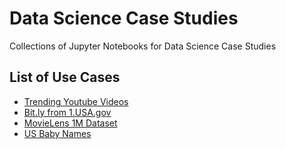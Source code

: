 # Data Science Case Studies

Collections of Jupyter Notebooks for Data Science Case Studies

## List of Use Cases

- [Trending Youtube Videos](./trending-youtube-videos)
- [Bit.ly from 1.USA.gov](./bitly-usagov)
- [MovieLens 1M Dataset](./movielens-1m-ds)
- [US Baby Names](./us-baby-names)
